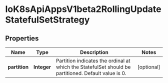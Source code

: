 
# IoK8sApiAppsV1beta2RollingUpdateStatefulSetStrategy

## Properties
Name | Type | Description | Notes
------------ | ------------- | ------------- | -------------
**partition** | **Integer** | Partition indicates the ordinal at which the StatefulSet should be partitioned. Default value is 0. |  [optional]



